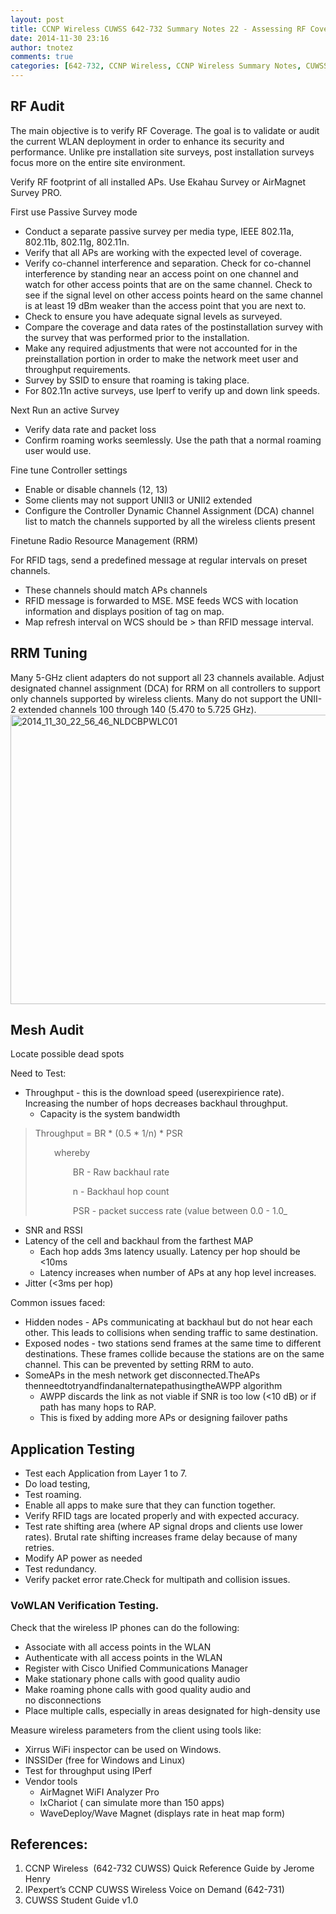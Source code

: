 ```yaml
---
layout: post
title: CCNP Wireless CUWSS 642-732 Summary Notes 22 - Assessing RF Coverage
date: 2014-11-30 23:16
author: tnotez
comments: true
categories: [642-732, CCNP Wireless, CCNP Wireless Summary Notes, CUWSS]
---
```

<h2>RF Audit</h2>

The main objective is to verify RF Coverage. The goal is to validate or audit the current WLAN deployment in order to enhance its security and performance. Unlike pre installation site surveys, post installation surveys focus more on the entire site environment.

Verify RF footprint of all installed APs. Use Ekahau Survey or AirMagnet Survey PRO.

First use Passive Survey mode

<ul>
    <li>Conduct a separate passive survey per media type, IEEE 802.11a, 802.11b, 802.11g, 802.11n.</li>
    <li>Verify that all APs are working with the expected level of coverage.</li>
    <li>Verify co-channel interference and separation. Check for co-channel interference by standing near an access point on one channel and watch for other access points that are on the same channel. Check to see if the signal level on other access points heard on the same channel is at least 19 dBm weaker than the access point that you are next to.</li>
    <li>Check to ensure you have adequate signal levels as surveyed.</li>
    <li>Compare the coverage and data rates of the postinstallation survey with the survey that was performed prior to the installation.</li>
    <li>Make any required adjustments that were not accounted for in the preinstallation portion in order to make the network meet user and throughput requirements.</li>
    <li>Survey by SSID to ensure that roaming is taking place.</li>
    <li>For 802.11n active surveys, use Iperf to verify up and down link speeds.</li>
</ul>

<!--more-->

Next Run an active Survey

<ul>
    <li>Verify data rate and packet loss</li>
    <li>Confirm roaming works seemlessly. Use the path that a normal roaming user would use.</li>
</ul>

Fine tune Controller settings

<ul>
    <li>Enable or disable channels (12, 13)</li>
    <li>Some clients may not support UNII3 or UNII2 extended</li>
    <li>Configure the Controller Dynamic Channel Assignment (DCA) channel list to match the channels supported by all the wireless clients present</li>
</ul>

Finetune Radio Resource Management (RRM)

For RFID tags, send a predefined message at regular intervals on preset channels.

<ul>
    <li>These channels should match APs channels</li>
    <li>RFID message is forwarded to MSE. MSE feeds WCS with location information and displays position of tag on map.</li>
    <li>Map refresh interval on WCS should be &gt; than RFID message interval.</li>
</ul>

<h2>RRM Tuning</h2>

Many 5-GHz client adapters do not support all 23 channels available. Adjust designated channel assignment (DCA) for RRM on all controllers to support only channels supported by wireless clients. Many do not support the UNII-2 extended channels 100 through 140 (5.470 to 5.725 GHz).<a href="https://littlenerdsdiary.files.wordpress.com/2014/11/2014_11_30_22_56_46_nldcbpwlc01.png"><img class="alignnone size-full wp-image-3596" src="https://littlenerdsdiary.files.wordpress.com/2014/11/2014_11_30_22_56_46_nldcbpwlc01.png" alt="2014_11_30_22_56_46_NLDCBPWLC01" width="628" height="463" /></a>

<h2>Mesh Audit</h2>

Locate possible dead spots

Need to Test:

<ul>
    <li>Throughput - this is the download speed (userexpirience rate). Increasing the number of hops decreases backhaul throughput.
<ul>
    <li>Capacity is the system bandwidth</li>
</ul>
</li>
</ul>

<blockquote>Throughput = BR * (0.5 * 1/n) * PSR
<p style="padding-left:30px;">whereby</p>
<p style="padding-left:60px;">BR - Raw backhaul rate</p>
<p style="padding-left:60px;">n - Backhaul hop count</p>
<p style="padding-left:60px;">PSR - packet success rate (value between 0.0 - 1.0_</p>
</blockquote>

<ul>
    <li>SNR and RSSI</li>
    <li>Latency of the cell and backhaul from the farthest MAP
<ul>
    <li>Each hop adds 3ms latency usually. Latency per hop should be &lt;10ms</li>
    <li>Latency increases when number of APs at any hop level increases.</li>
</ul>
</li>
    <li>Jitter (&lt;3ms per hop)</li>
</ul>

Common issues faced:

<ul>
    <li>Hidden nodes - APs communicating at backhaul but do not hear each other. This leads to collisions when sending traffic to same destination.</li>
    <li>Exposed nodes - two stations send frames at the same time to different destinations. These frames collide because the stations are on the same channel. This can be prevented by setting RRM to auto.</li>
    <li>SomeAPs in the mesh network get disconnected.TheAPs thenneedtotryandfindanalternatepathusingtheAWPP algorithm
<ul>
    <li>AWPP discards the link as not viable if SNR is too low (&lt;10 dB) or if path has many hops to RAP.</li>
    <li>This is fixed by adding more APs or designing failover paths</li>
</ul>
</li>
</ul>

<h2>Application Testing</h2>

<ul>
    <li>Test each Application from Layer 1 to 7.</li>
    <li>Do load testing,</li>
    <li>Test roaming.</li>
    <li>Enable all apps to make sure that they can function together.</li>
    <li>Verify RFID tags are located properly and with expected accuracy.</li>
    <li>Test rate shifting area (where AP signal drops and clients use lower rates). Brutal rate shifting increases frame delay because of many retries.</li>
    <li>Modify AP power as needed</li>
    <li>Test redundancy.</li>
    <li>Verify packet error rate.Check for multipath and collision issues.</li>
</ul>

<h3>VoWLAN Verification Testing.</h3>

Check that the wireless IP phones can do the following:

<ul>
    <li>Associate with all access points in the WLAN</li>
    <li>Authenticate with all access points in the WLAN</li>
    <li>Register with Cisco Unified Communications Manager</li>
    <li>Make stationary phone calls with good quality audio</li>
    <li>Make roaming phone calls with good quality audio and no disconnections</li>
    <li>Place multiple calls, especially in areas designated for high-density
use</li>
</ul>

Measure wireless parameters from the client using tools like:

<ul>
    <li>Xirrus WiFi inspector can be used on Windows.</li>
    <li>INSSIDer (free for Windows and Linux)</li>
    <li>Test for throughput using IPerf</li>
    <li>Vendor tools
<ul>
    <li>AirMagnet WiFI Analyzer Pro</li>
    <li>IxChariot ( can simulate more than 150 apps)</li>
    <li>WaveDeploy/Wave Magnet (displays rate in heat map form)</li>
</ul>
</li>
</ul>

<h2><strong>References:</strong></h2>

<ol>
    <li>CCNP Wireless  (642-732 CUWSS) Quick Reference Guide by Jerome Henry</li>
    <li>IPexpert’s CCNP CUWSS Wireless Voice on Demand (642-731)</li>
    <li>CUWSS Student Guide v1.0</li>
</ol>
